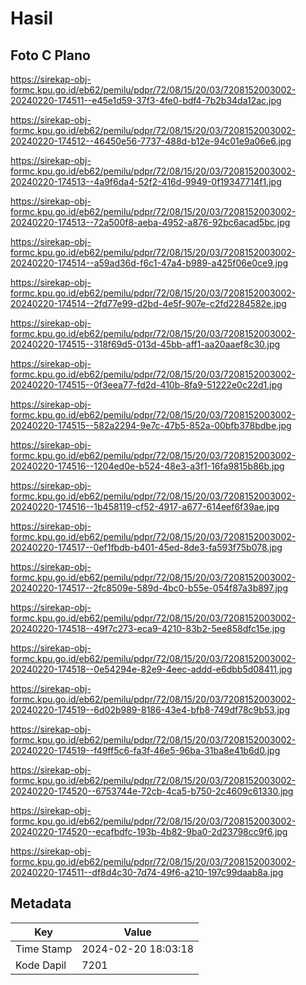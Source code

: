 # Hasil

## Foto C Plano

https://sirekap-obj-formc.kpu.go.id/eb62/pemilu/pdpr/72/08/15/20/03/7208152003002-20240220-174511--e45e1d59-37f3-4fe0-bdf4-7b2b34da12ac.jpg

https://sirekap-obj-formc.kpu.go.id/eb62/pemilu/pdpr/72/08/15/20/03/7208152003002-20240220-174512--46450e56-7737-488d-b12e-94c01e9a06e6.jpg

https://sirekap-obj-formc.kpu.go.id/eb62/pemilu/pdpr/72/08/15/20/03/7208152003002-20240220-174513--4a9f6da4-52f2-416d-9949-0f19347714f1.jpg

https://sirekap-obj-formc.kpu.go.id/eb62/pemilu/pdpr/72/08/15/20/03/7208152003002-20240220-174513--72a500f8-aeba-4952-a876-92bc6acad5bc.jpg

https://sirekap-obj-formc.kpu.go.id/eb62/pemilu/pdpr/72/08/15/20/03/7208152003002-20240220-174514--a59ad36d-f6c1-47a4-b989-a425f06e0ce9.jpg

https://sirekap-obj-formc.kpu.go.id/eb62/pemilu/pdpr/72/08/15/20/03/7208152003002-20240220-174514--2fd77e99-d2bd-4e5f-907e-c2fd2284582e.jpg

https://sirekap-obj-formc.kpu.go.id/eb62/pemilu/pdpr/72/08/15/20/03/7208152003002-20240220-174515--318f69d5-013d-45bb-aff1-aa20aaef8c30.jpg

https://sirekap-obj-formc.kpu.go.id/eb62/pemilu/pdpr/72/08/15/20/03/7208152003002-20240220-174515--0f3eea77-fd2d-410b-8fa9-51222e0c22d1.jpg

https://sirekap-obj-formc.kpu.go.id/eb62/pemilu/pdpr/72/08/15/20/03/7208152003002-20240220-174515--582a2294-9e7c-47b5-852a-00bfb378bdbe.jpg

https://sirekap-obj-formc.kpu.go.id/eb62/pemilu/pdpr/72/08/15/20/03/7208152003002-20240220-174516--1204ed0e-b524-48e3-a3f1-16fa9815b86b.jpg

https://sirekap-obj-formc.kpu.go.id/eb62/pemilu/pdpr/72/08/15/20/03/7208152003002-20240220-174516--1b458119-cf52-4917-a677-614eef6f39ae.jpg

https://sirekap-obj-formc.kpu.go.id/eb62/pemilu/pdpr/72/08/15/20/03/7208152003002-20240220-174517--0ef1fbdb-b401-45ed-8de3-fa593f75b078.jpg

https://sirekap-obj-formc.kpu.go.id/eb62/pemilu/pdpr/72/08/15/20/03/7208152003002-20240220-174517--2fc8509e-589d-4bc0-b55e-054f87a3b897.jpg

https://sirekap-obj-formc.kpu.go.id/eb62/pemilu/pdpr/72/08/15/20/03/7208152003002-20240220-174518--49f7c273-eca9-4210-83b2-5ee858dfc15e.jpg

https://sirekap-obj-formc.kpu.go.id/eb62/pemilu/pdpr/72/08/15/20/03/7208152003002-20240220-174518--0e54294e-82e9-4eec-addd-e6dbb5d08411.jpg

https://sirekap-obj-formc.kpu.go.id/eb62/pemilu/pdpr/72/08/15/20/03/7208152003002-20240220-174519--6d02b989-8186-43e4-bfb8-749df78c9b53.jpg

https://sirekap-obj-formc.kpu.go.id/eb62/pemilu/pdpr/72/08/15/20/03/7208152003002-20240220-174519--f49ff5c6-fa3f-46e5-96ba-31ba8e41b6d0.jpg

https://sirekap-obj-formc.kpu.go.id/eb62/pemilu/pdpr/72/08/15/20/03/7208152003002-20240220-174520--6753744e-72cb-4ca5-b750-2c4609c61330.jpg

https://sirekap-obj-formc.kpu.go.id/eb62/pemilu/pdpr/72/08/15/20/03/7208152003002-20240220-174520--ecafbdfc-193b-4b82-9ba0-2d23798cc9f6.jpg

https://sirekap-obj-formc.kpu.go.id/eb62/pemilu/pdpr/72/08/15/20/03/7208152003002-20240220-174511--df8d4c30-7d74-49f6-a210-197c99daab8a.jpg


## Metadata

| Key        | Value               |
| ---------- | ------------------- |
| Time Stamp | 2024-02-20 18:03:18 |
| Kode Dapil | 7201                |



